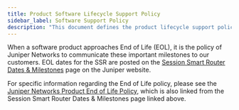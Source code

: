 ```yaml
---
title: Product Software Lifecycle Support Policy
sidebar_label: Software Support Policy
description: "This document defines the product lifecycle support policy for Juniper Networks, Inc.'s SSN software products. The policy includes software maintenance, software support, and end-of-life."
---
```


When a software product approaches End of Life (EOL), it is the policy of Juniper Networks to communicate these important milestones to our customers. EOL dates for the SSR are posted on the [Session Smart Router Dates & Milestones](https://support.juniper.net/support/eol/software/ssr/) page on the Juniper website.

For specific information regarding the End of Life policy, please see the [Juniper Networks Product End of Life Policy](https://support.juniper.net/support/pdf/eol/juniper-networks-end-of-life-policy-procedure.pdf), which is also linked from the Session Smart Router Dates & Milestones page linked above.